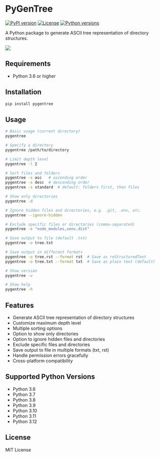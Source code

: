 # PyGenTree

[![PyPI version](https://img.shields.io/pypi/v/pygentree.svg?style=for-the-badge)](https://pypi.org/project/pygentree/)
[![License](https://img.shields.io/pypi/l/pygentree.svg?style=for-the-badge)](https://github.com/taeefnajib/pygentree/blob/main/LICENSE)
[![Python versions](https://img.shields.io/pypi/pyversions/pygentree.svg?style=for-the-badge)](https://pypi.org/project/pygentree/)

A Python package to generate ASCII tree representation of directory structures.

<img src="https://i.postimg.cc/HsPP8RRL/Screenshot-from-2024-10-24-23-45-17.png"/>

## Requirements

- Python 3.6 or higher

## Installation

```bash
pip install pygentree
```

## Usage

```bash
# Basic usage (current directory)
pygentree

# Specify a directory
pygentree /path/to/directory

# Limit depth level
pygentree -l 2

# Sort files and folders
pygentree -s asc   # ascending order
pygentree -s desc  # descending order
pygentree -s standard  # default: folders first, then files

# Show only directories
pygentree -d

# Ignore hidden files and directories, e.g. .git, .env, etc.
pygentree --ignore-hidden

# Exclude specific files or directories (comma-separated)
pygentree -e "node_modules,venv,dist"

# Save output to file (default .txt)
pygentree -o tree.txt

# Save output in different formats
pygentree -o tree.rst --format rst  # Save as reStructuredText
pygentree -o tree.txt --format txt  # Save as plain text (default)

# Show version
pygentree -v

# Show help
pygentree -h
```

## Features

- Generate ASCII tree representation of directory structures
- Customize maximum depth level
- Multiple sorting options
- Option to show only directories
- Option to ignore hidden files and directories
- Exclude specific files and directories
- Save output to file in multiple formats (txt, rst)
- Handle permission errors gracefully
- Cross-platform compatibility

## Supported Python Versions

- Python 3.6
- Python 3.7
- Python 3.8
- Python 3.9
- Python 3.10
- Python 3.11
- Python 3.12

## License

MIT License